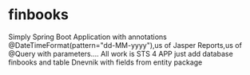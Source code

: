 # finbooks
Simply Spring Boot Application with annotations 	@DateTimeFormat(pattern="dd-MM-yyyy"),us of Jasper Reports,us of @Query with parameters....
All work is STS 4 APP just add database finbooks and  table Dnevnik with fields from entity package 
